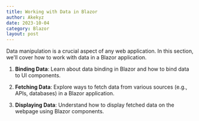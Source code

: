 ```yaml
---
title: Working with Data in Blazor
author: Akekyz
date: 2023-10-04
category: Blazor
layout: post
---
```


Data manipulation is a crucial aspect of any web application. In this section, we'll cover how to work with data in a Blazor application.

1. **Binding Data**: Learn about data binding in Blazor and how to bind data to UI components.

2. **Fetching Data**: Explore ways to fetch data from various sources (e.g., APIs, databases) in a Blazor application.

3. **Displaying Data**: Understand how to display fetched data on the webpage using Blazor components.